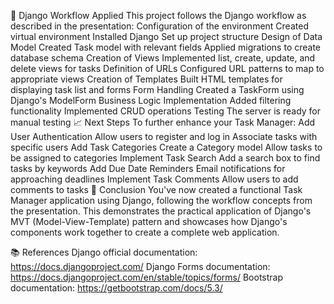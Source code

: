 🔄 Django Workflow Applied
This project follows the Django workflow as described in the presentation:
Configuration of the environment
Created virtual environment
Installed Django
Set up project structure
Design of Data Model
Created Task model with relevant fields
Applied migrations to create database schema
Creation of Views
Implemented list, create, update, and delete views for tasks
Definition of URLs
Configured URL patterns to map to appropriate views
Creation of Templates
Built HTML templates for displaying task list and forms
Form Handling
Created a TaskForm using Django's ModelForm
Business Logic Implementation
Added filtering functionality
Implemented CRUD operations
Testing
The server is ready for manual testing
📈 Next Steps
To further enhance your Task Manager:
Add User Authentication
Allow users to register and log in
Associate tasks with specific users
Add Task Categories
Create a Category model
Allow tasks to be assigned to categories
Implement Task Search
Add a search box to find tasks by keywords
Add Due Date Reminders
Email notifications for approaching deadlines
Implement Task Comments
Allow users to add comments to tasks
📝 Conclusion
You've now created a functional Task Manager application using Django, following the workflow concepts from the presentation. This demonstrates the practical application of Django's MVT (Model-View-Template) pattern and showcases how Django's components work together to create a complete web application.

📚 References
Django official documentation: https://docs.djangoproject.com/
Django Forms documentation: https://docs.djangoproject.com/en/stable/topics/forms/
Bootstrap documentation: https://getbootstrap.com/docs/5.3/
